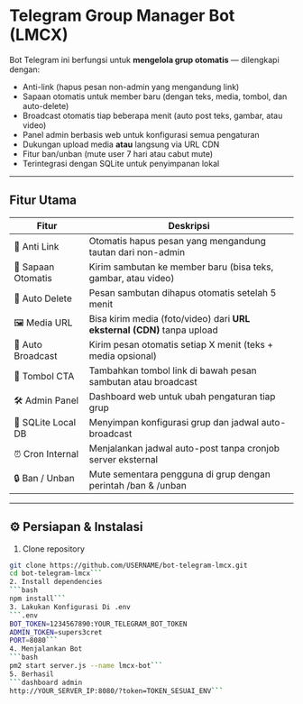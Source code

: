# Telegram Group Manager Bot (LMCX)

Bot Telegram ini berfungsi untuk **mengelola grup otomatis** — dilengkapi dengan:
- Anti-link (hapus pesan non-admin yang mengandung link)
- Sapaan otomatis untuk member baru (dengan teks, media, tombol, dan auto-delete)
- Broadcast otomatis tiap beberapa menit (auto post teks, gambar, atau video)
- Panel admin berbasis web untuk konfigurasi semua pengaturan
- Dukungan upload media **atau** langsung via URL CDN
- Fitur ban/unban (mute user 7 hari atau cabut mute)
- Terintegrasi dengan SQLite untuk penyimpanan lokal

---

## Fitur Utama

| Fitur | Deskripsi |
|-------|------------|
| 🧱 Anti Link | Otomatis hapus pesan yang mengandung tautan dari non-admin |
| 👋 Sapaan Otomatis | Kirim sambutan ke member baru (bisa teks, gambar, atau video) |
| 🧹 Auto Delete | Pesan sambutan dihapus otomatis setelah 5 menit |
| 🖼️ Media URL | Bisa kirim media (foto/video) dari **URL eksternal (CDN)** tanpa upload |
| 🔁 Auto Broadcast | Kirim pesan otomatis setiap X menit (teks + media opsional) |
| 🔘 Tombol CTA | Tambahkan tombol link di bawah pesan sambutan atau broadcast |
| 🛠️ Admin Panel | Dashboard web untuk ubah pengaturan tiap grup |
| 🧩 SQLite Local DB | Menyimpan konfigurasi grup dan jadwal auto-broadcast |
| ⏰ Cron Internal | Menjalankan jadwal auto-post tanpa cronjob server eksternal |
| 🔒 Ban / Unban | Mute sementara pengguna di grup dengan perintah /ban & /unban |

---

## ⚙️ Persiapan & Instalasi

1. Clone repository
```bash
git clone https://github.com/USERNAME/bot-telegram-lmcx.git
cd bot-telegram-lmcx```
2. Install dependencies
```bash
npm install```
3. Lakukan Konfigurasi Di .env
```.env
BOT_TOKEN=1234567890:YOUR_TELEGRAM_BOT_TOKEN
ADMIN_TOKEN=supers3cret
PORT=8080```
4. Menjalankan Bot
```bash
pm2 start server.js --name lmcx-bot```
5. Berhasil
```dashboard admin
http://YOUR_SERVER_IP:8080/?token=TOKEN_SESUAI_ENV```

